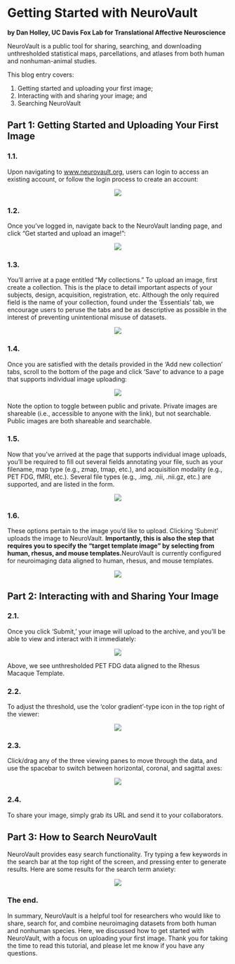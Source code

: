 # Getting Started with NeuroVault
**by Dan Holley, UC Davis Fox Lab for Translational Affective Neuroscience**

<p>NeuroVault is a public tool for sharing, searching, and downloading unthresholded statistical maps, parcellations, and atlases from both human and nonhuman-animal studies.
  
This blog entry covers:
1. Getting started and uploading your first image;
2. Interacting with and sharing your image; and
3. Searching NeuroVault</p>

## Part 1: Getting Started and Uploading Your First Image

### 1.1.
Upon navigating to <a href="https://www.neurovault.org">www.neurovault.org</a>, users can login to access an existing account, or follow the login process to create an account:

<p align="center">
<img src="images/login_image.png" style="max-width:100px">
</p>

### 1.2.
Once you’ve logged in, navigate back to the NeuroVault landing page, and click “Get started and upload an image!”:

<p align="center">
<img src="images/nv_1.gif">
</p>

### 1.3.
You’ll arrive at a page entitled “My collections.” To upload an image, first create a collection. This is the place to detail important aspects of your subjects, design, acquisition, registration, etc. Although the only required field is the name of your collection, found under the ‘Essentials’ tab, we encourage users to peruse the tabs and be as descriptive as possible in the interest of preventing unintentional misuse of datasets.

<p align="center">
<img src="images/nv_2.gif">
</p>

### 1.4.
Once you are satisfied with the details provided in the ‘Add new collection’ tabs, scroll to the bottom of the page and click ‘Save’ to advance to a page that supports individual image uploading:

<p align="center">
<img src="images/nv_3.gif">
</p>

Note the option to toggle between public and private. Private images are shareable (i.e., accessible to anyone with the link), but not searchable. Public images are both shareable and searchable.

### 1.5.
Now that you’ve arrived at the page that supports individual image uploads, you’ll be required to fill out several fields annotating your file, such as your filename, map type (e.g., zmap, tmap, etc.), and acquisition modality (e.g., PET FDG, fMRI, etc.). Several file types (e.g., .img, .nii, .nii.gz, etc.) are supported, and are listed in the form.

<p align="center">
<img src="images/nv_4.gif">
</p>

### 1.6.
These options pertain to the image you’d like to upload. Clicking ‘Submit’ uploads the image to NeuroVault. <b>Importantly, this is also the step that requires you to specify the “target template image” by selecting from human, rhesus, and mouse templates.</b>NeuroVault is currently configured for neuroimaging data aligned to human, rhesus, and mouse templates.
  
<p align="center">
<img src="images/nv_5.png">
</p>

## Part 2: Interacting with and Sharing Your Image

### 2.1.
Once you click ‘Submit,’ your image will upload to the archive, and you’ll be able to view and interact with it immediately:

<p align="center">
<img src="images/nv_6.png">
</p>

Above, we see unthresholded PET FDG data aligned to the Rhesus Macaque Template.

### 2.2.
To adjust the threshold, use the ‘color gradient’-type icon in the top right of the viewer:

<p align="center">
<img src="images/nv_7.gif">
</p>

### 2.3.
Click/drag any of the three viewing panes to move through the data, and use the spacebar to switch between horizontal, coronal, and sagittal axes:

<p align="center">
<img src="images/nv_8.gif">
</p>

### 2.4.
To share your image, simply grab its URL and send it to your collaborators.

## Part 3: How to Search NeuroVault

NeuroVault provides easy search functionality. Try typing a few keywords in the search bar at the top right of the screen, and pressing enter to generate results. Here are some results for the search term anxiety:

<p align="center">
<img src="images/nv_9.gif">
</p>
  
### The end.
In summary, NeuroVault is a helpful tool for researchers who would like to share, search for, and combine neuroimaging datasets from both human and nonhuman species. Here, we discussed how to get started with NeuroVault, with a focus on uploading your first image. Thank you for taking the time to read this tutorial, and please let me know if you have any questions.


